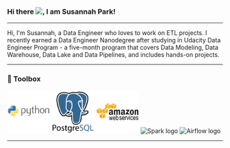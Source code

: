 ### Hi there <img src="https://raw.githubusercontent.com/MartinHeinz/MartinHeinz/master/wave.gif" width="30px">, I am Susannah Park!

---

Hi, I'm Susannah, a Data Engineer who loves to work on ETL projects. I recently earned a Data Engineer Nanodegree after studying in Udacity Data Engineer Program - a five-month program that covers Data Modeling, Data Warehouse, Data Lake and Data Pipelines, and includes hands-on projects.

---

### 🧰 Toolbox  

<img src="https://github.com/devicons/devicon/blob/master/icons/python/python-original-wordmark.svg" alt="Python logo" width="100" height="100"/> <img src="https://github.com/devicons/devicon/blob/master/icons/postgresql/postgresql-original-wordmark.svg" alt="Postgresql logo" width="100" height="100"/> <img src="https://github.com/devicons/devicon/blob/master/icons/amazonwebservices/amazonwebservices-original-wordmark.svg" alt="AWS logo" width="100" height="100"/> <img src="https://cdn.worldvectorlogo.com/logos/apache-spark-5.svg" alt="Spark logo" width="100" height="100"/> <img src="https://www.sakurasky.com/media/logos/apache-airflow-logo.svg" alt="Airflow logo" width="100" height="100"/>

---

<!--
**susannahshp/susannahshp** is a ✨ _special_ ✨ repository because its `README.md` (this file) appears on your GitHub profile.

Here are some ideas to get you started:

- 🔭 I’m currently working on ...
- 🌱 I’m currently learning ...
- 👯 I’m looking to collaborate on ...
- 🤔 I’m looking for help with ...
- 💬 Ask me about ...
- 📫 How to reach me: ...
- 😄 Pronouns: ...
- ⚡ Fun fact: ...
-->
